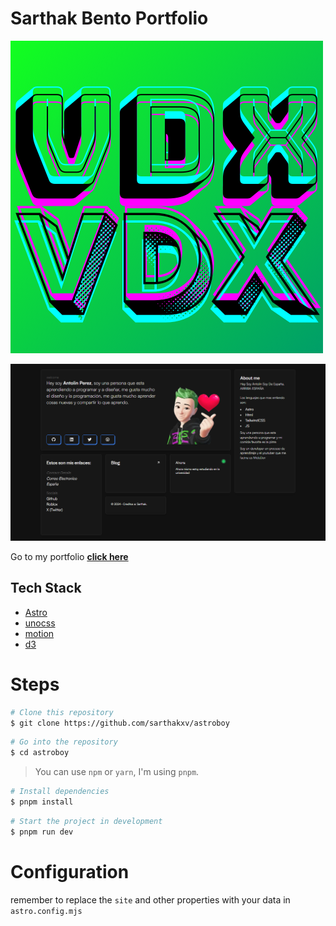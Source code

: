 # Sarthak Bento Portfolio

![vDx](logo.png)


![Sarthak Bento Portfolio Preview](public/preview.png)

Go to my portfolio **[click here]()**

## Tech Stack

- [Astro](https://astro.build)
- [unocss](https://unocss.dev/)
- [motion](https://motion.dev/)
- [d3](https://d3js.org/)

# Steps

```bash
# Clone this repository
$ git clone https://github.com/sarthakxv/astroboy
```

```bash
# Go into the repository
$ cd astroboy
```

> You can use `npm` or `yarn`, I'm using `pnpm`.

```bash
# Install dependencies
$ pnpm install
```

```bash
# Start the project in development
$ pnpm run dev
```

# Configuration

remember to replace the `site` and other properties with your data in `astro.config.mjs`
